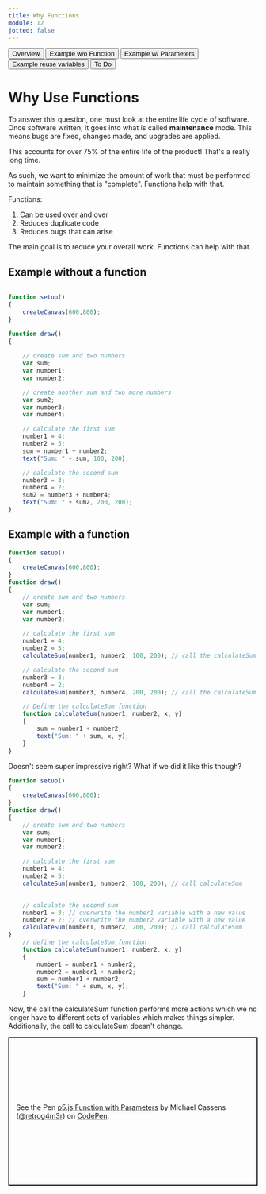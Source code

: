 ```yaml
---
title: Why Functions
module: 12
jotted: false
---
```


<div class="tab">
    <button class="tablinks active" onclick="openTab(event, 'Overview')">Overview</button>
    <button class="tablinks" onclick="openTab(event, 'Example1')">Example w/o Function</button>
    <button class="tablinks" onclick="openTab(event, 'Example2')">Example w/ Parameters</button>
    <button class="tablinks" onclick="openTab(event, 'Example3')">Example reuse variables</button>
    <button class="tablinks" onclick="openTab(event, 'ToDo')">To Do</button>

</div>

<div id="Overview" class="tabcontent" style="display:block">
<div class="tabhtml" markdown="1">

# Why Use Functions

To answer this question, one must look at the entire life cycle of software.  Once software written, it goes into what is called **maintenance** mode.  This means bugs are fixed, changes made, and upgrades are applied.

This accounts for over 75% of the entire life of the product!  That's a really long time.

As such, we want to minimize the amount of work that must be performed to maintain something that is "complete".  Functions help with that.

Functions:

1. Can be used over and over
2. Reduces duplicate code
3. Reduces bugs that can arise

The main goal is to reduce your overall work. Functions can help with that.

</div>
</div>

<div id="Example1" class="tabcontent" >
<div class="tabhtml" markdown="1">

## Example without a function

```js

function setup()
{
    createCanvas(600,800);
}

function draw()
{
    
    // create sum and two numbers
    var sum;
    var number1;
    var number2;

    // create another sum and two more numbers
    var sum2;
    var number3;
    var number4;

    // calculate the first sum
    number1 = 4;
    number2 = 5;    
    sum = number1 + number2;
    text("Sum: " + sum, 100, 200);

    // calculate the second sum
    number3 = 3;
    number4 = 2;
    sum2 = number3 + number4;
    text("Sum: " + sum2, 200, 200);
}
```
</div>
</div>

<div id="Example2" class="tabcontent" >
<div class="tabhtml" markdown="1">

## Example with a function

```js
function setup()
{
    createCanvas(600,800);
}
function draw()
{
    // create sum and two numbers
    var sum;
    var number1;
    var number2;

    // calculate the first sum
    number1 = 4;
    number2 = 5;    
    calculateSum(number1, number2, 100, 200); // call the calculateSum function

    // calculate the second sum
    number3 = 3;
    number4 = 2;
    calculateSum(number3, number4, 200, 200); // call the calculateSum function

    // Define the calculateSum function    
    function calculateSum(number1, number2, x, y)
    {
        sum = number1 + number2;
        text("Sum: " + sum, x, y);
    }
}
```

</div>
</div>

<div id="Example3" class="tabcontent" >
<div class="tabhtml" markdown="1">
Doesn't seem super impressive right?  What if we did it like this though?

```js
function setup()
{
    createCanvas(600,800);
}
function draw()
{
    // create sum and two numbers
    var sum;
    var number1;
    var number2;

    // calculate the first sum
    number1 = 4;
    number2 = 5;    
    calculateSum(number1, number2, 100, 200); // call calculateSum
   

    // calculate the second sum
    number1 = 3; // overwrite the number1 variable with a new value
    number2 = 2; // overwrite the number2 variable with a new value
    calculateSum(number1, number2, 200, 200); // call calculateSum
}   
    // define the calculateSum function
    function calculateSum(number1, number2, x, y)
    {
        number1 = number1 + number2;
        number2 = number1 + number2;
        sum = number1 + number2;
        text("Sum: " + sum, x, y);
    }

```

Now, the call the calculateSum function performs more actions which we no longer have to different sets of variables which makes things simpler. Additionally, the call to calculateSum doesn't change.

</div>
</div>

<div id="ToDo" class="tabcontent" >
<div class="tabhtml" markdown="1">
<p class="codepen" data-height="600" data-theme-id="dark" data-default-tab="result" data-slug-hash="MWvPMgN" data-editable="true" data-user="retrog4m3r" style="height: 300px; box-sizing: border-box; display: flex; align-items: center; justify-content: center; border: 2px solid; margin: 1em 0; padding: 1em;">
  <span>See the Pen <a href="https://codepen.io/retrog4m3r/pen/MWvPMgN">
  p5.js Function with Parameters</a> by Michael Cassens (<a href="https://codepen.io/retrog4m3r">@retrog4m3r</a>)
  on <a href="https://codepen.io">CodePen</a>.</span>
</p>
<script async src="https://cpwebassets.codepen.io/assets/embed/ei.js"></script>
</div>
</div>